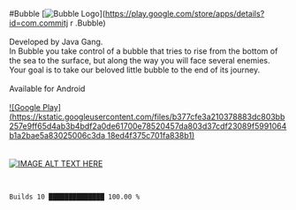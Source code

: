 #Bubble
[![Bubble Logo](https://play-lh.googleusercontent.com/_EY60qxLc1KWexQNDVv0HzPAc01F2QgPhJD220PEXU6yqlUP4v1hVv4TSI5x9e0SVSw=w240-h480-rw)](https://play.google.com/store/apps/details?id=com.commitj r .Bubble)
<br>
<br>
Developed by Java Gang.
<br>
In Bubble you take control of a bubble that tries to rise from the bottom of the sea to the surface, but along the way you will face several enemies. Your goal is to take our beloved little bubble to the end of its journey.
<br>
<br>
Available for Android
<br>
<br>
[![Google Play](https://kstatic.googleusercontent.com/files/b377cfe3a210378883dc803bb257e9ff65d4ab3b4bdf2a0de61700e78520457da803d37cdf23089f5991064b1a2bae5a83025006c3da 18ed4f375c701fa838b1)](https://play.google.com/store/apps/details?id=com.commitjr.Bubble)
<br>
<br>
<br>
[![IMAGE ALT TEXT HERE](https://img.youtube.com/vi/iF4g7Vii75w/0.jpg)](https://www.youtube.com/watch?v=iF4g7Vii75w)

<br>

<!--START_SECTION:waka-->
```text
Builds 10 ██████████████ 100.00 %
```
<!--END_SECTION:waka-->
